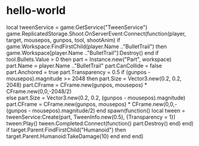 # hello-world
local tweenService = game:GetService("TweenService")
game.ReplicatedStorage.Shoot.OnServerEvent:Connect(function(player, target, mousepos, gunpos, tool, shootAnim)
	if game.Workspace:FindFirstChild(player.Name .."BulletTrail") then
		game.Workspace[player.Name .."BulletTrail"]:Destroy()
	end
	if tool.Bullets.Value > 0 then
		part = Instance.new("Part", workspace)
		part.Name = player.Name .."BulletTrail"
		part.CanCollide = false
		part.Anchored = true
		part.Transparency = 0.5
		if (gunpos - mousepos).magnitude >= 2048 then
			part.Size = Vector3.new(0.2, 0.2, 2048)
			part.CFrame = CFrame.new(gunpos, mousepos) * CFrame.new(0,0,-2048/2)		
		else
			part.Size = Vector3.new(0.2, 0.2, (gunpos - mousepos).magnitude)
			part.CFrame = CFrame.new(gunpos, mousepos) * CFrame.new(0,0,-(gunpos - mousepos).magnitude/2)
		end
		spawn(function()
			local tween = tweenService:Create(part, TweenInfo.new(0.5), {Transparency = 1})
			tween:Play()
			tween.Completed:Connect(function()
				part:Destroy()
			end)
		end)
		if target.Parent:FindFirstChild("Humanoid") then
			target.Parent.Humanoid:TakeDamage(10)
		end
	end
end)
